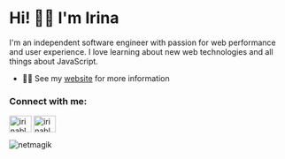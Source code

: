# Hi!  👋🏼  I'm Irina 

I'm an independent software engineer with passion for web performance and user experience. I love learning about new web technologies and all things about JavaScript.

- 👨‍💻 See my [website](https://www.irinablumenfeld.com) for more information

<h3 align="left">Connect with me:</h3>
<p align="left">
<a href="https://linkedin.com/in/irinablumenfeld" target="blank"><img align="center" src="https://raw.githubusercontent.com/rahuldkjain/github-profile-readme-generator/master/src/images/icons/Social/linked-in-alt.svg" alt="irinablumenfeld" height="30" width="40" /></a>
<a href="https://twitter.com/irinablumenfeld" target="blank"><img align="center" src="https://raw.githubusercontent.com/rahuldkjain/github-profile-readme-generator/master/src/images/icons/Social/twitter.svg" alt="irinablumenfeld" height="30" width="40" /></a>
</p>


<p><img align="center" src="https://github-readme-stats.vercel.app/api/top-langs?username=netmagik&show_icons=true&locale=en&layout=compact" alt="netmagik" /></p>
